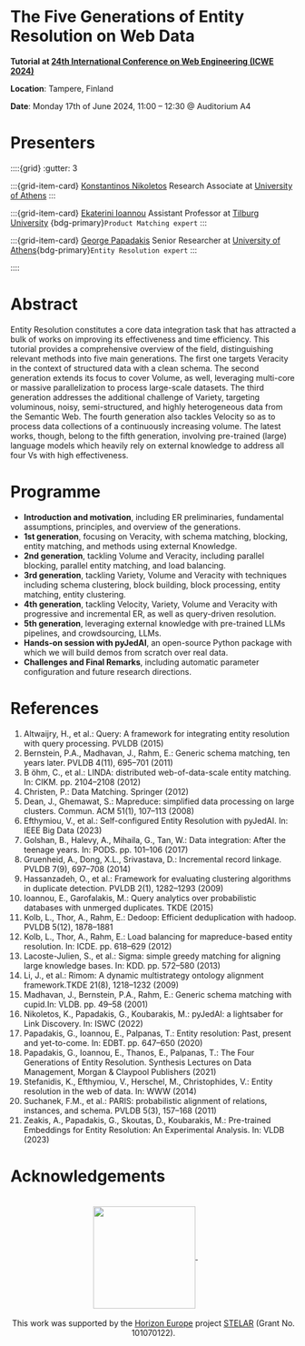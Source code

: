 The Five Generations of Entity Resolution on Web Data
=============



**Tutorial at [24th International Conference on Web Engineering (ICWE 2024)](https://icwe2024.webengineering.org)**


**Location**: Tampere, Finland

**Date**: Monday 17th of June 2024, 11:00 – 12:30 @ Auditorium A4


# Presenters


::::{grid}
:gutter: 3

:::{grid-item-card} [Konstantinos Nikoletos](https://nikoletos-k.github.io)
Research Associate at [University of Athens](https://en.uoa.gr)
:::

:::{grid-item-card} [Ekaterini Ioannou](https://www.tilburguniversity.edu/staff/ekaterini-ioannou)
Assistant Professor at [Tilburg University](https://www.tilburguniversity.edu)
{bdg-primary}`Product Matching expert`
:::

:::{grid-item-card} [George Papadakis](https://gpapadis.wordpress.com)
Senior Researcher at [University of Athens](https://en.uoa.gr){bdg-primary}`Entity Resolution expert`
:::

::::


# Abstract

Entity Resolution constitutes a core data integration task that has attracted a bulk of works on improving its effectiveness and time efficiency. This tutorial provides a comprehensive overview of the field, distinguishing relevant methods into five main generations. The first one targets Veracity in the context of structured data with a clean schema. The second generation extends its focus to cover Volume, as well, leveraging multi-core or massive parallelization to process large-scale datasets. The third generation addresses the additional challenge of Variety, targeting voluminous, noisy, semi-structured, and highly heterogeneous data from the Semantic Web. The fourth generation also tackles Velocity so as to process data collections of a continuously increasing volume. The latest works, though, belong to the fifth generation, involving pre-trained (large) language models which heavily rely on external knowledge to address all four Vs with high effectiveness.

# Programme

- **Introduction and motivation**, including ER preliminaries, fundamental assumptions, principles, and overview of the generations.
- **1st generation**, focusing on Veracity, with schema matching, blocking, entity matching, and methods using external Knowledge.
- **2nd generation**, tackling Volume and Veracity, including parallel blocking, parallel entity matching, and load balancing.
- **3rd generation**, tackling Variety, Volume and Veracity with techniques including schema clustering, block building, block processing, entity matching,
entity clustering.
- **4th generation**, tackling Velocity, Variety, Volume and Veracity with progressive and incremental ER, as well as query-driven resolution.
- **5th generation**, leveraging external knowledge with pre-trained LLMs pipelines, and crowdsourcing, LLMs.
- **Hands-on session with pyJedAI**, an open-source Python package with which we will build demos from scratch over real data.
- **Challenges and Final Remarks**, including automatic parameter configuration and future research directions.

# References

1. Altwaijry, H., et al.: Query: A framework for integrating entity resolution with query processing. PVLDB (2015)
2. Bernstein, P.A., Madhavan, J., Rahm, E.: Generic schema matching, ten years later. PVLDB 4(11), 695–701 (2011)
3. B ̈ohm, C., et al.: LINDA: distributed web-of-data-scale entity matching. In: CIKM. pp. 2104–2108 (2012)
4. Christen, P.: Data Matching. Springer (2012)
5. Dean, J., Ghemawat, S.: Mapreduce: simplified data processing on large clusters. Commun. ACM 51(1), 107–113 (2008)
6. Efthymiou, V., et al.: Self-configured Entity Resolution with pyJedAI. In: IEEE Big Data (2023)
7. Golshan, B., Halevy, A., Mihaila, G., Tan, W.: Data integration: After the teenage years. In: PODS. pp. 101–106 (2017)
8. Gruenheid, A., Dong, X.L., Srivastava, D.: Incremental record linkage. PVLDB 7(9), 697–708 (2014)
9. Hassanzadeh, O., et al.: Framework for evaluating clustering algorithms in duplicate detection. PVLDB 2(1), 1282–1293 (2009)
10. Ioannou, E., Garofalakis, M.: Query analytics over probabilistic databases with unmerged duplicates. TKDE (2015)
11. Kolb, L., Thor, A., Rahm, E.: Dedoop: Efficient deduplication with hadoop. PVLDB 5(12), 1878–1881
12. Kolb, L., Thor, A., Rahm, E.: Load balancing for mapreduce-based entity resolution. In: ICDE. pp. 618–629 (2012)
13. Lacoste-Julien, S., et al.: Sigma: simple greedy matching for aligning large knowledge bases. In: KDD. pp. 572–580 (2013)
14. Li, J., et al.: Rimom: A dynamic multistrategy ontology alignment framework.TKDE 21(8), 1218–1232 (2009)
15. Madhavan, J., Bernstein, P.A., Rahm, E.: Generic schema matching with cupid.In: VLDB. pp. 49–58 (2001)
16. Nikoletos, K., Papadakis, G., Koubarakis, M.: pyJedAI: a lightsaber for Link Discovery. In: ISWC (2022)
17. Papadakis, G., Ioannou, E., Palpanas, T.: Entity resolution: Past, present and yet-to-come. In: EDBT. pp. 647–650 (2020)
18. Papadakis, G., Ioannou, E., Thanos, E., Palpanas, T.: The Four Generations of Entity Resolution. Synthesis Lectures on Data Management, Morgan & Claypool
Publishers (2021)
19. Stefanidis, K., Efthymiou, V., Herschel, M., Christophides, V.: Entity resolution in the web of data. In: WWW (2014)
20. Suchanek, F.M., et al.: PARIS: probabilistic alignment of relations, instances, and schema. PVLDB 5(3), 157–168 (2011)
21. Zeakis, A., Papadakis, G., Skoutas, D., Koubarakis, M.: Pre-trained Embeddings for Entity Resolution: An Experimental Analysis. In: VLDB (2023)

# Acknowledgements

<div align="center">
  <br>
 <a href="https://stelar-project.eu">
  <img align="center" src="https://stelar-project.eu/wp-content/uploads/2022/08/Logo-Stelar-1-f.png" width=180/>
 </a> &nbsp;&nbsp;&nbsp;&nbsp;&nbsp;&nbsp;&nbsp;
 <!-- <a href="https://ec.europa.eu/info/index_en">
  <img align="left" src="https://upload.wikimedia.org/wikipedia/commons/thumb/b/b7/Flag_of_Europe.svg/1200px-Flag_of_Europe.svg.png" width=140/>
 </a> -->
 <br><br>
 This work was supported by the <a href="https://research-and-innovation.ec.europa.eu/funding/funding-opportunities/funding-programmes-and-open-calls/horizon-europe_en">Horizon Europe</a> project  <a href="https://stelar-project.eu">STELAR</a> (Grant No. 101070122).<br>
</div>
<br>
<br>
